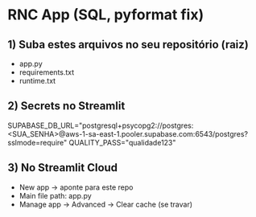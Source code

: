 # RNC App (SQL, pyformat fix)

## 1) Suba estes arquivos no seu repositório (raiz)
- app.py
- requirements.txt
- runtime.txt

## 2) Secrets no Streamlit
SUPABASE_DB_URL="postgresql+psycopg2://postgres:<SUA_SENHA>@aws-1-sa-east-1.pooler.supabase.com:6543/postgres?sslmode=require"
QUALITY_PASS="qualidade123"

## 3) No Streamlit Cloud
- New app → aponte para este repo
- Main file path: app.py
- Manage app → Advanced → Clear cache (se travar)
